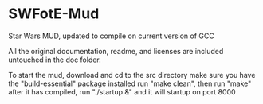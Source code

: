 # SWFotE-Mud
Star Wars MUD, updated to compile on current version of GCC

All the original documentation, readme, and licenses are included untouched in the doc folder.

To start the mud, download and cd to the src directory
make sure you have the "build-essential" package installed
run "make clean", then run "make"
after it has compiled, run "./startup &" and it will startup on port 8000
